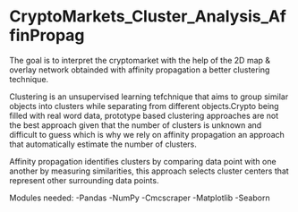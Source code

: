 # CryptoMarkets_Cluster_Analysis_AffinPropag
The goal is to interpret the cryptomarket with the help of the 2D map & overlay network obtainded with affinity propagation a better clustering technique.

Clustering is an unsupervised learning tefchnique that aims to group similar objects into clusters while separating from different 
objects.Crypto being filled with real word data, prototype based clustering approaches are not the best approach given that the number of clusters is unknown and difficult to guess which is why we rely on affinity propagation an approach that automatically estimate the number of clusters. 

Affinity propagation identifies clusters by comparing data point with one another by measuring similarities, this approach selects cluster centers that represent other surrounding data points.

Modules needed:
    -Pandas
    -NumPy
    -Cmcscraper
    -Matplotlib
    -Seaborn
